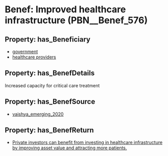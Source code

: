 # Benef: __Improved healthcare infrastructure__ (PBN__Benef_576)

## Property: has_Beneficiary

* [government](../Stakeholder/PBN__Stakeholder_73)
* [healthcare providers](../Stakeholder/PBN__Stakeholder_121)

## Property: has_BenefDetails

Increased capacity for critical care treatment

## Property: has_BenefSource

* [vaishya_emerging_2020](../Article/PBN__Article_116)

## Property: has_BenefReturn

* [Private investors can benefit from investing in healthcare infrastructure by improving asset value and attracting more patients.](../BenefReturn/PBN__BenefReturn_629)

